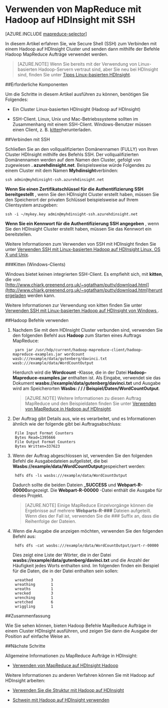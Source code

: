 <properties
   pageTitle="MapReduce und SSH Verbindung mit Hadoop in HDInsight | Microsoft Azure"
   description="Erfahren Sie, wie SSH MapReduce Aufträge mit Hadoop auf HDInsight ausgeführt werden."
   services="hdinsight"
   documentationCenter=""
   authors="Blackmist"
   manager="jhubbard"
   editor="cgronlun"
   tags="azure-portal"/>

<tags
   ms.service="hdinsight"
   ms.devlang="na"
   ms.topic="article"
   ms.tgt_pltfrm="na"
   ms.workload="big-data"
   ms.date="08/23/2016"
   ms.author="larryfr"/>

# <a name="use-mapreduce-with-hadoop-on-hdinsight-with-ssh"></a>Verwenden von MapReduce mit Hadoop auf HDInsight mit SSH

[AZURE.INCLUDE [mapreduce-selector](../../includes/hdinsight-selector-use-mapreduce.md)]

In diesem Artikel erfahren Sie, wie Secure Shell (SSH) zum Verbinden mit einem Hadoop auf HDInsight Cluster und senden dann mithilfe der Befehle Hadoop MapReduce Aufträge verwendet werden.

> [AZURE.NOTE] Wenn Sie bereits mit der Verwendung von Linux-basierten Hadoop-Servern vertraut sind, aber Sie neu bei HDInsight sind, finden Sie unter [Tipps Linux-basierten HDInsight](hdinsight-hadoop-linux-information.md).

##<a id="prereq"></a>Erforderliche Komponenten

Um die Schritte in diesem Artikel ausführen zu können, benötigen Sie Folgendes:

* Ein Cluster Linux-basierten HDInsight (Hadoop auf HDInsight)

* SSH-Client. Linux, Unix und Mac-Betriebssysteme sollten im Zusammenhang mit einem SSH-Client. Windows-Benutzer müssen einen Client, z. B. [kitten](http://www.chiark.greenend.org.uk/~sgtatham/putty/download.html)herunterladen.

##<a id="ssh"></a>Verbinden mit SSH

Schließen Sie an den vollqualifizierten Domänennamen (FULLY) von Ihren Cluster HDInsight mithilfe des Befehls SSH. Der vollqualifizierten Domänennamen werden auf dem Namen den Cluster, gefolgt von zugewiesen **. azurehdinsight.net**. Beispielsweise würde Folgendes zu einem Cluster mit dem Namen **Myhdinsight**verbinden:

    ssh admin@myhdinsight-ssh.azurehdinsight.net

**Wenn Sie einen Zertifikatschlüssel für die Authentifizierung SSH bereitgestellt** , wenn Sie den HDInsight Cluster erstellt haben, müssen Sie den Speicherort der privaten Schlüssel beispielsweise auf Ihrem Clientsystem anzugeben:

    ssh -i ~/mykey.key admin@myhdinsight-ssh.azurehdinsight.net

**Wenn Sie ein Kennwort für die Authentifizierung SSH angegeben** , wenn Sie den HDInsight Cluster erstellt haben, müssen Sie das Kennwort ein bereitstellen.

Weitere Informationen zum Verwenden von SSH mit HDInsight finden Sie unter [Verwenden SSH mit Linux-basierten Hadoop auf HDInsight Linux, OS X und Unix](hdinsight-hadoop-linux-use-ssh-unix.md).

###<a name="putty-windows-clients"></a>Kitten (Windows-Clients)

Windows bietet keinen integrierten SSH-Client. Es empfiehlt sich, mit **kitten**, die von [http://www.chiark.greenend.org.uk/~sgtatham/putty/download.html](http://www.chiark.greenend.org.uk/~sgtatham/putty/download.html)heruntergeladen werden kann.

Weitere Informationen zur Verwendung von kitten finden Sie unter [Verwenden SSH mit Linux-basierten Hadoop auf HDInsight von Windows ](hdinsight-hadoop-linux-use-ssh-windows.md).

##<a id="hadoop"></a>Hadoop Befehle verwenden

1. Nachdem Sie mit dem HDInsight Cluster verbunden sind, verwenden Sie den folgenden Befehl aus **Hadoop** zum Starten eines Auftrags MapReduce:

        yarn jar /usr/hdp/current/hadoop-mapreduce-client/hadoop-mapreduce-examples.jar wordcount wasb:///example/data/gutenberg/davinci.txt wasb:///example/data/WordCountOutput

    Hierdurch wird die **Wordcount** -Klasse, die in der Datei **Hadoop-Mapreduce-examples.jar** enthalten ist. Als Eingabe, verwendet sie das Dokument **wasbs://example/data/gutenberg/davinci.txt** und Ausgabe wird am Speicherorten **Wasbs: / / / Beispiel/Daten/WordCountOutput**.

    > [AZURE.NOTE] Weitere Informationen zu diesen Auftrag MapReduce und den Beispieldaten finden Sie unter [Verwenden von MapReduce in Hadoop auf HDInsight](hdinsight-use-mapreduce.md).

2. Der Auftrag gibt Details aus, wie es verarbeitet, und es Informationen ähnlich wie der folgende gibt bei Auftragsabschluss:

        File Input Format Counters
        Bytes Read=1395666
        File Output Format Counters
        Bytes Written=337623

3. Wenn der Auftrag abgeschlossen ist, verwenden Sie den folgenden Befehl die Ausgabedateien aufgelistet, die bei **Wasbs://example/data/WordCountOutput**gespeichert werden:

        hdfs dfs -ls wasbs:///example/data/WordCountOutput

    Dadurch sollte die beiden Dateien **_SUCCESS** und **Webpart-R-00000**angezeigt. Die **Webpart-R-00000** -Datei enthält die Ausgabe für dieses Projekt.

    > [AZURE.NOTE] Einige MapReduce Einzelvorgänge können die Ergebnisse auf mehrere **Webparts-R-###** Dateien aufgeteilt. Wenn dies der Fall ist, verwenden Sie die ### Suffix an, dass die Reihenfolge der Dateien.

4. Wenn die Ausgabe die anzeigen möchten, verwenden Sie den folgenden Befehl aus:

        hdfs dfs -cat wasbs:///example/data/WordCountOutput/part-r-00000

    Dies zeigt eine Liste der Wörter, die in der Datei **wasbs://example/data/gutenberg/davinci.txt** und die Anzahl der Häufigkeit jedes Worts enthalten sind. Im folgenden finden ein Beispiel für die Daten, die in der Datei enthalten sein sollen:

        wreathed        3
        wreathing       1
        wreaths         1
        wrecked         3
        wrenching       1
        wretched        6
        wriggling       1

##<a id="summary"></a>Zusammenfassung

Wie Sie sehen können, bieten Hadoop Befehle MapReduce Aufträge in einem Cluster HDInsight ausführen, und zeigen Sie dann die Ausgabe der Position auf einfache Weise an.

##<a id="nextsteps"></a>Nächste Schritte

Allgemeine Informationen zu MapReduce Aufträge in HDInsight:

* [Verwenden von MapReduce auf HDInsight Hadoop](hdinsight-use-mapreduce.md)

Weitere Informationen zu anderen Verfahren können Sie mit Hadoop auf HDInsight arbeiten:

* [Verwenden Sie die Struktur mit Hadoop auf HDInsight](hdinsight-use-hive.md)

* [Schwein mit Hadoop auf HDInsight verwenden](hdinsight-use-pig.md)

